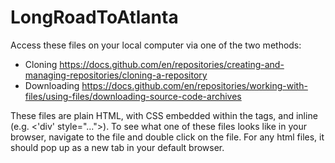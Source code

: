 # LongRoadToAtlanta
Access these files on your local computer via one of the two methods: 
- Cloning https://docs.github.com/en/repositories/creating-and-managing-repositories/cloning-a-repository
- Downloading https://docs.github.com/en/repositories/working-with-files/using-files/downloading-source-code-archives

These files are plain HTML, with CSS embedded within the <style></style> tags, and inline (e.g. <'div' style="...">). To see what one of these files looks like in your browser, navigate to the file and double click on the file. For any html files, it should pop up as a new tab in your default browser. 
